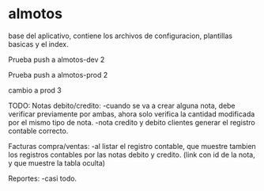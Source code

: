 almotos
=======

base del aplicativo, contiene los archivos de configuracion, plantillas basicas y el index.

Prueba push a almotos-dev 2

Prueba push a almotos-prod 2


cambio a prod 3

TODO:
Notas debito/credito: 
-cuando se va a crear alguna nota, debe verificar previamente por ambas, 
ahora solo verifica la cantidad modificada por el mismo tipo de nota.
-nota credito y debito clientes generar el registro contable correcto.

Facturas compra/ventas:
-al listar el registro contable, que muestre tambien los registros contables por
las notas debito y credito. (link con id de la nota, y que muestre la tabla oculta)

Reportes:
-casi todo.
